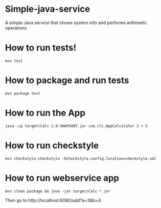 # Simple-java-service
A simple Java service that shows system info and performs arithmetic operations

# How to run tests!
```
mvn test
```
# How to package and run tests
```
mvn package test
```
# How to run the App
```
java -cp target/Calc-1.0-SNAPSHOT.jar com.clc.AppCalculator 3 + 5
```
# How to run checkstyle
```
mvn checkstyle:checkstyle -Dcheckstyle.config.location=checkstyle.xml
```

# How to run webservice app
```
mvn clean package && java -jar target/Calc-*.jar
```
Then go to http://localhost:8080/add?a=3&b=4
